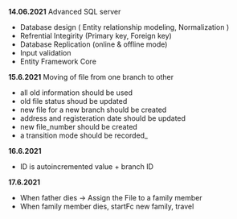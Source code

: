 **14.06.2021**
Advanced SQL server 
 - Database design ( Entity relationship modeling, Normalization )
 - Refrential Integirity (Primary key, Foreign key)
 - Database Replication (online & offline mode) 
 - Input validation
 - Entity Framework Core


**15.6.2021**
Moving of file from one branch to other
- all old information should be used
- old file status shoud be updated
- new file for a new branch should be created
- address and registeration date should be updated
- new file_number should be created
- a transition mode should be recorded_

**16.6.2021**
- ID is autoincremented value + branch ID

**17.6.2021**
- When father dies -> Assign the File to a family member
- When family member dies, startFc new family, travel